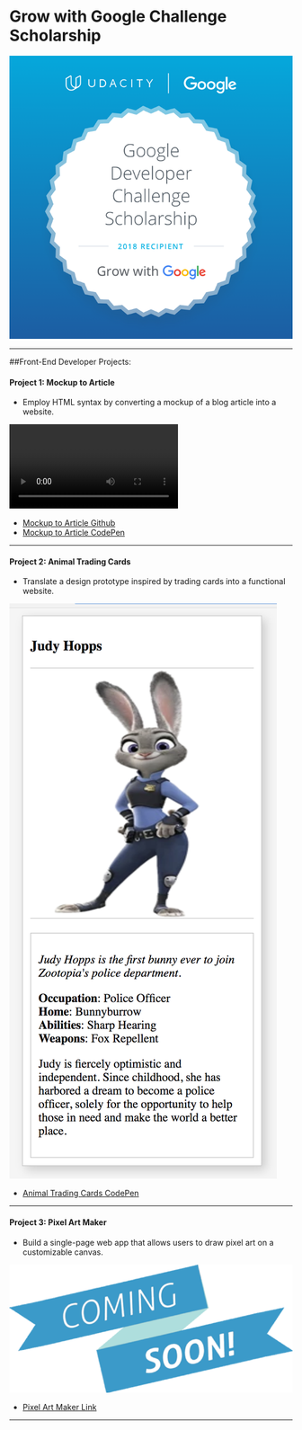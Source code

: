 # Grow with Google Challenge Scholarship

![screenshot](GrowWithGoogleDeveloperChallengeScholarship.png)

---

##Front-End Developer Projects:

#### Project 1: Mockup to Article
- Employ HTML syntax by converting a mockup of a blog article into a website.

![screenshot](https://media.giphy.com/media/3gNkYORfuBOKvXqRyP/source.mp4)
- [Mockup to Article Github](https://mohampton.github.io/MockupToArticle/)
- [Mockup to Article CodePen](https://codepen.io/MoHampton/pen/dJjXzq)
---

#### Project 2: Animal Trading Cards
- Translate a design prototype inspired by trading cards into a functional website.

![screenshot](Project-2.png)
- [Animal Trading Cards CodePen](https://codepen.io/MoHampton/full/NXOddo/)
---

#### Project 3: Pixel Art Maker
- Build a single-page web app that allows users to draw pixel art on a customizable canvas.

![screenshot](coming-soon.png)
- [Pixel Art Maker Link](https://mohampton.github.io/Pixel-Art-Maker/)
---